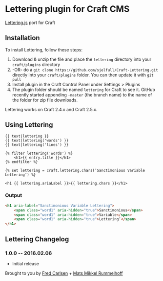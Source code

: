 # Lettering plugin for Craft CMS

[Lettering.js](http://letteringjs.com/) port for Craft

## Installation

To install Lettering, follow these steps:

1. Download & unzip the file and place the `lettering` directory into your `craft/plugins` directory
2.  -OR- do a `git clone https://github.com/sjelfull/Craft-Lettering.git` directly into your `craft/plugins` folder.  You can then update it with `git pull`
3. Install plugin in the Craft Control Panel under Settings > Plugins
4. The plugin folder should be named `lettering` for Craft to see it.  GitHub recently started appending `-master` (the branch name) to the name of the folder for zip file downloads.

Lettering works on Craft 2.4.x and Craft 2.5.x.

## Using Lettering

```jinja
{{ text|lettering }}  
{{ text|lettering('words') }}  
{{ text|lettering('lines') }}  
```

```jinja
{% filter lettering('words') %}  
    <h1>{{ entry.title }}</h1>  
{% endfilter %}  
```

```jinja
{% set lettering = craft.lettering.chars(’Sanctimonious Variable Lettering’) %}  

<h1 {{ lettering.ariaLabel }}>{{ lettering.chars }}</h1>  
```

### Output

```html
<h1 aria-label="Sanctimonious Variable Lettering">
    <span class="word1" aria-hidden="true">Sanctimonious</span>   
    <span class="word1" aria-hidden="true">Variable</span>  
    <span class="word1" aria-hidden="true">Lettering’</span>  
</h1>
```

## Lettering Changelog

### 1.0.0 -- 2016.02.06

* Initial release

Brought to you by [Fred Carlsen](http://sjelfull.no) + [Mats Mikkel Rummelhoff](http://mmikkel.no)